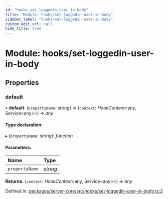 ```yaml
---
id: "hooks_set_loggedin_user_in_body"
title: "Module: hooks/set-loggedin-user-in-body"
sidebar_label: "hooks/set-loggedin-user-in-body"
custom_edit_url: null
hide_title: true
---
```


# Module: hooks/set-loggedin-user-in-body

## Properties

### default

• **default**: (`propertyName`: *string*) => (`context`: *HookContext*<any, Service<any\>\>) => *any*

#### Type declaration:

▸ (`propertyName`: *string*): *function*

#### Parameters:

| Name | Type |
| :------ | :------ |
| `propertyName` | *string* |

**Returns:** (`context`: *HookContext*<any, Service<any\>\>) => *any*

Defined in: [packages/server-core/src/hooks/set-loggedin-user-in-body.ts:2](https://github.com/xr3ngine/xr3ngine/blob/2d83606b6/packages/server-core/src/hooks/set-loggedin-user-in-body.ts#L2)
